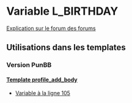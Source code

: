 # Variable L_BIRTHDAY
[Explication sur le forum des forums](http://forum.forumactif.com/t294113-listing-des-variables#L_BIRTHDAY)
## Utilisations dans les templates
### Version PunBB
#### [Template profile_add_body](punbb/profile_add_body.md)
* [Variable à la ligne 105](../punbb/profile_add_body.tpl#L105)